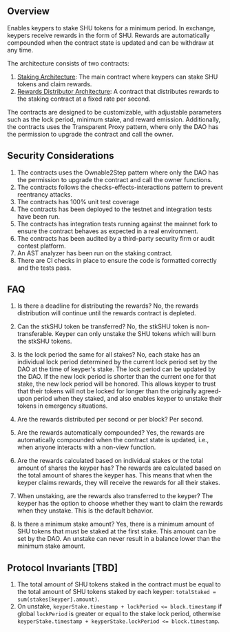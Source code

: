 ## Overview

Enables keypers to stake SHU tokens for a minimum period. In exchange, keypers receive rewards in the form of
SHU. Rewards are automatically compounded when the contract state is updated and can be withdraw at any time.

The architecture consists of two contracts:

1. [Staking Architecture](docs/staking-architecture.md): The main contract where keypers can stake SHU tokens and claim rewards.
2. [Rewards Distributor Architecture](docs/rewards-distributor.md): A contract that distributes rewards to the staking contract at a fixed rate per second.

The contracts are designed to be customizable, with adjustable parameters such as the lock period, minimum stake, and reward emission. Additionally, the contracts uses the Transparent Proxy pattern, where only the DAO has the permission to upgrade the contract and call the owner.

## Security Considerations

1. The contracts uses the Ownable2Step pattern where only the DAO has the
   permission to upgrade the contract and call the owner functions.
2. The contracts follows the checks-effects-interactions pattern to
   prevent reentrancy attacks.
3. The contracts has 100% unit test coverage
4. The contracts has been deployed to the testnet and integration tests
   have been run.
5. The contracts has integration tests running against the mainnet fork
   to ensure the contract behaves as expected in a real environment.
6. The contracts has been audited by a third-party security firm or audit contest platform.
7. An AST analyzer has been run on the staking contract.
8. There are CI checks in place to ensure the code is formatted correctly and
   the tests pass.

## FAQ

1. Is there a deadline for distributing the rewards?
   No, the rewards distribution will continue until the rewards contract is depleted.

2. Can the stkSHU token be transferred?
   No, the stkSHU token is non-transferable. Keyper can only unstake the SHU
   tokens which will burn the stkSHU tokens.

3. Is the lock period the same for all stakes?
   No, each stake has an individual lock period determined by the current lock period set by the DAO at the time of keyper's stake. The lock period can be updated by the DAO. If the new lock period is shorter than the current one for that stake, the new lock period will be honored. This allows keyper to trust that their tokens will not be locked for longer than the originally agreed-upon period when they staked, and also enables keyper to unstake their tokens in emergency situations.

4. Are the rewards distributed per second or per block?
   Per second.

5. Are the rewards automatically compounded?
   Yes, the rewards are automatically compounded when the contract state is updated, i.e., when anyone interacts with a non-view function.

6. Are the rewards calculated based on individual stakes or the total amount of shares the keyper has?
   The rewards are calculated based on the total amount of shares the keyper
   has. This means that when the keyper claims rewards, they will receive the
   rewards for all their stakes.

7. When unstaking, are the rewards also transferred to the keyper?
   The keyper has the option to choose whether they want to claim the rewards when they unstake. This is the default behavior.

8. Is there a minimum stake amount?
   Yes, there is a minimum amount of SHU tokens that must be staked at the first
   stake. This amount can be set by the DAO. An unstake can never result in a
   balance lower than the minimum stake amount.

## Protocol Invariants [TBD]

1. The total amount of SHU tokens staked in the contract must be equal to the
   total amount of SHU tokens staked by each keyper: `totalStaked = sum(stakes[keyper].amount)`.
2. On unstake, `keyperStake.timestamp + lockPeriod <= block.timestamp` if global `lockPeriod` is greater or equal to the stake lock period, otherwise `keyperStake.timestamp + keyperStake.lockPeriod <= block.timestamp`.
